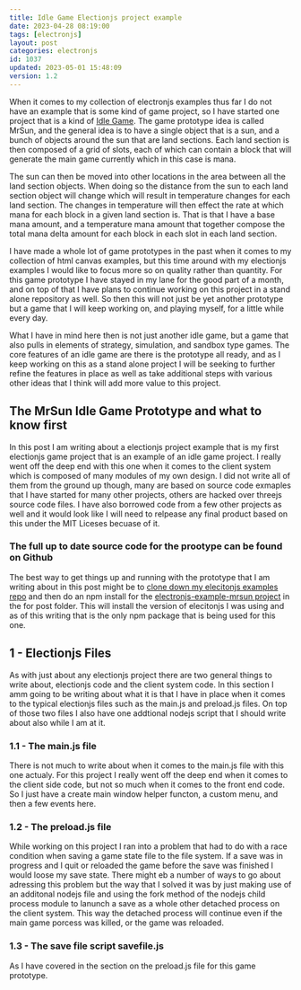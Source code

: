 ```yaml
---
title: Idle Game Electionjs project example 
date: 2023-04-28 08:19:00
tags: [electronjs]
layout: post
categories: electronjs
id: 1037
updated: 2023-05-01 15:48:09
version: 1.2
---
```


When it comes to my collection of electronjs examples thus far I do not have an example that is some kind of game project, so I have started one project that is a kind of [Idle Game](https://en.wikipedia.org/wiki/Incremental_game). The game prototype idea is called MrSun, and the general idea is to have a single object that is a sun, and a bunch of objects around the sun that are land sections. Each land section is then composed of a grid of slots, each of which can contain a block that will generate the main game currently which in this case is mana.

The sun can then be moved into other locations in the area between all the land section objects. When doing so the distance from the sun to each land section object will change which will result in temperature changes for each land section. The changes in temperature will then effect the rate at which mana for each block in a given land section is. That is that I have a base mana amount, and a temperature mana amount that together compose the total mana delta amount for each block in each slot in each land section.

I have made a whole lot of game prototypes in the past when it comes to my collection of html canvas examples, but this time around with my electionjs examples I would like to focus more so on quality rather than quantity. For this game prototype I have stayed in my lane for the good part of a month, and on top of that I have plans to continue working on this project in a stand alone repository as well. So then this will not just be yet another prototype but a game that I will keep working on, and playing myself, for a little while every day.

What I have in mind here then is not just another idle game, but a game that also pulls in elements of strategy, simulation, and sandbox type games. The core features of an idle game are there is the prototype all ready, and as I keep working on this as a stand alone project I will be seeking to further refine the features in place as well as take additional steps with various other ideas that I think will add more value to this project.

<!-- more -->

## The MrSun Idle Game Prototype and what to know first

In this post I am writing about a electionjs project example that is my first electionjs game project that is an example of an idle game project. I really went off the deep end with this one when it comes to the client system which is composed of many modules of my own design. I did not write all of them from the ground up though, many are based on source code exmaples that I have started for many other projects, others are hacked over threejs source code files. I have also borrowed code from a few other projects as well and it would look like I will need to relpease any final product based on this under the MIT Liceses becuase of it.

### The full up to date source code for the prootype can be found on Github

The best way to get things up and running with the prototype that I am writing about in this post might be to [clone down my elecitonjs examples repo](https://github.com/dustinpfister/examples-electronjs) and then do an npm install for the [electronjs-example-mrsun project](https://github.com/dustinpfister/examples-electronjs/tree/master/for_post/electronjs-example-mrsun) in the for post folder. This will install the version of elecitonjs I was using and as of this writing that is the only npm package that is being used for this one.

## 1 - Electionjs Files

As with just about any electionjs project there are two general things to write about, electionjs code and the client system code. In this section I amm going to be writing about what it is that I have in place when it comes to the typical electionjs files such as the main.js and preload.js files. On top of those two files I also have one addtional nodejs script that I should write about also while I am at it.

### 1.1 - The main.js file

There is not much to write about when it comes to the main.js file with this one actualy. For this project I really went off the deep end when it comes to the client side code, but not so much when it comes to the front end code. So I just have a create main window helper functon, a custom menu, and then a few events here.


### 1.2 - The preload.js file

While working on this project I ran into a problem that had to do with a race condition when saving a game state file to the file system. If a save was in progress and I quit or reloaded the game before the save was finished I would loose my save state. There might eb a number of ways to go about adressing this problem but the way that I solved it was by just making use of an additonal nodejs file and using the fork method of the nodejs child process module to lanunch a save as a whole other detached process on the client system. This way the detached process will continue even if the main game porcess was killed, or the game was reloaded.

### 1.3 - The save file script savefile.js

As I have covered in the section on the preload.js file for this game prototype.


